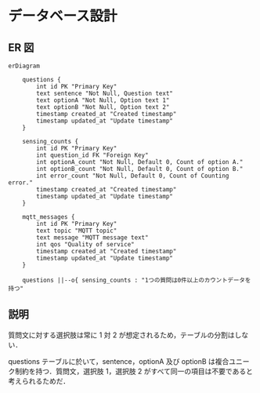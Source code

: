 # データベース設計

## ER 図

```mermaid
erDiagram

    questions {
        int id PK "Primary Key"
        text sentence "Not Null, Question text"
        text optionA "Not Null, Option text 1"
        text optionB "Not Null, Option text 2"
        timestamp created_at "Created timestamp"
        timestamp updated_at "Update timestamp"
    }

    sensing_counts {
        int id PK "Primary Key"
        int question_id FK "Foreign Key"
        int optionA_count "Not Null, Default 0, Count of option A."
        int optionB_count "Not Null, Default 0, Count of option B."
        int error_count "Not Null, Default 0, Count of Counting error."
        timestamp created_at "Created timestamp"
        timestamp updated_at "Update timestamp"
    }

    mqtt_messages {
        int id PK "Primary Key"
        text topic "MQTT topic"
        text message "MQTT message text"
        int qos "Quality of service"
        timestamp created_at "Created timestamp"
        timestamp updated_at "Update timestamp"
    }

    questions ||--o{ sensing_counts : "1つの質問は0件以上のカウントデータを持つ"

```

## 説明

質問文に対する選択肢は常に 1 対 2 が想定されるため，テーブルの分割はしない．

questions テーブルに於いて，sentence，optionA 及び optionB は複合ユニーク制約を持つ．質問文，選択肢 1，選択肢 2 がすべて同一の項目は不要であると考えられるためだ．
